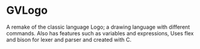 # GVLogo
A remake of the classic language Logo; a drawing language with different commands. Also has features such as variables and expressions, Uses flex and bison for lexer and parser and created with C.
